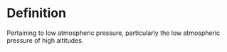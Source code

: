 # Definition

Pertaining to low atmospheric pressure, particularly the low atmospheric
pressure of high altitudes.
